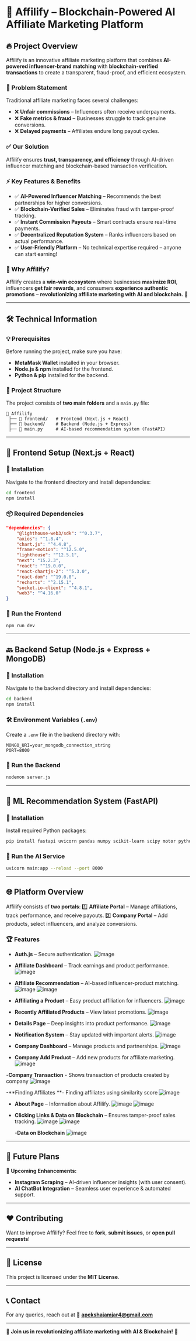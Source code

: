 # 🚀 Affilify – Blockchain-Powered AI Affiliate Marketing Platform

## 🔥 Project Overview
Affilify is an innovative affiliate marketing platform that combines **AI-powered influencer-brand matching** with **blockchain-verified transactions** to create a transparent, fraud-proof, and efficient ecosystem.

### 🚨 Problem Statement
Traditional affiliate marketing faces several challenges:
- ❌ **Unfair commissions** – Influencers often receive underpayments.
- ❌ **Fake metrics & fraud** – Businesses struggle to track genuine conversions.
- ❌ **Delayed payments** – Affiliates endure long payout cycles.

### ✅ Our Solution
Affilify ensures **trust, transparency, and efficiency** through AI-driven influencer matching and blockchain-based transaction verification.

### ⚡ Key Features & Benefits
- ✅ **AI-Powered Influencer Matching** – Recommends the best partnerships for higher conversions.
- ✅ **Blockchain-Verified Sales** – Eliminates fraud with tamper-proof tracking.
- ✅ **Instant Commission Payouts** – Smart contracts ensure real-time payments.
- ✅ **Decentralized Reputation System** – Ranks influencers based on actual performance.
- ✅ **User-Friendly Platform** – No technical expertise required – anyone can start earning!

### 🎯 Why Affilify?
Affilify creates a **win-win ecosystem** where businesses **maximize ROI**, influencers **get fair rewards**, and consumers **experience authentic promotions** – **revolutionizing affiliate marketing with AI and blockchain.** 🚀

---

## 🛠️ Technical Information

### 💡 Prerequisites
Before running the project, make sure you have:
- **MetaMask Wallet** installed in your browser.
- **Node.js & npm** installed for the frontend.
- **Python & pip** installed for the backend.

### 📂 Project Structure
The project consists of **two main folders** and a `main.py` file:

```
📂 Affilify
 ├── 📂 frontend/   # Frontend (Next.js + React)
 ├── 📂 backend/    # Backend (Node.js + Express)
 ├── 📝 main.py     # AI-based recommendation system (FastAPI)
```

---

## 🎨 Frontend Setup (Next.js + React)

### 🔧 Installation
Navigate to the frontend directory and install dependencies:
```bash
cd frontend
npm install
```

### 📦 Required Dependencies
```json
"dependencies": {
    "@lighthouse-web3/sdk": "^0.3.7",
    "axios": "^1.8.4",
    "chart.js": "^4.4.8",
    "framer-motion": "^12.5.0",
    "lighthouse": "^12.5.1",
    "next": "15.2.3",
    "react": "^19.0.0",
    "react-chartjs-2": "^5.3.0",
    "react-dom": "^19.0.0",
    "recharts": "^2.15.1",
    "socket.io-client": "^4.8.1",
    "web3": "^4.16.0"
}
```

### 🚀 Run the Frontend
```bash
npm run dev
```

---

## 🔙 Backend Setup (Node.js + Express + MongoDB)

### 🔧 Installation
Navigate to the backend directory and install dependencies:
```bash
cd backend
npm install
```

### 🛠️ Environment Variables (`.env`)
Create a `.env` file in the backend directory with:
```
MONGO_URI=your_mongodb_connection_string
PORT=8000
```

### 🚀 Run the Backend
```bash
nodemon server.js
```

---

## 🤖 ML Recommendation System (FastAPI)

### 🔧 Installation
Install required Python packages:
```bash
pip install fastapi uvicorn pandas numpy scikit-learn scipy motor python-dotenv pydantic
```

### 🚀 Run the AI Service
```bash
uvicorn main:app --reload --port 8000
```

---

## 🌐 Platform Overview
Affilify consists of **two portals**:
1️⃣ **Affiliate Portal** – Manage affiliations, track performance, and receive payouts.
2️⃣ **Company Portal** – Add products, select influencers, and analyze conversions.

### 🏆 Features
- **Auth.js** – Secure authentication.
  ![image](https://github.com/user-attachments/assets/92691368-9ebd-44bb-b333-0f9957e15c35)


- **Affiliate Dashboard** – Track earnings and product performance.
    ![image](https://github.com/user-attachments/assets/5299a587-07a1-43ce-8d8f-9db9378b377c)

  
- **Affiliate Recommendation** – AI-based influencer-product matching.
    ![image](https://github.com/user-attachments/assets/1afc103d-cfa9-4ae9-b2b6-e72459bedbc2)
  ![image](https://github.com/user-attachments/assets/294614f3-7419-4aff-82f1-8eb4b83def4c)



- **Affiliating a Product** – Easy product affiliation for influencers.
  ![image](https://github.com/user-attachments/assets/06c9f60d-71e2-4563-bd67-669ef515c522)


- **Recently Affiliated Products** – View latest promotions.
  ![image](https://github.com/user-attachments/assets/1afc103d-cfa9-4ae9-b2b6-e72459bedbc2)
  
- **Details Page** – Deep insights into product performance.
  ![image](https://github.com/user-attachments/assets/fb22314d-92cf-435b-9424-6a254f2691b2)


- **Notification System** – Stay updated with important alerts.
  ![image](https://github.com/user-attachments/assets/f36b129a-451d-4f95-b5a3-43bed8045d9d)

  
- **Company Dashboard** – Manage products and partnerships.
    ![image](https://github.com/user-attachments/assets/261d1998-7b88-4e02-ae51-0e7757ab77e9)


- **Company Add Product** – Add new products for affiliate marketing.
 ![image](https://github.com/user-attachments/assets/ac8cebc6-474f-4577-bea4-0940c8cebf3a)

-**Company Transaction** - Shows transaction of products created by company
![image](https://github.com/user-attachments/assets/095b4b89-83e9-4f3a-855d-1285de634fed)

-**Finding Affiliates **- Finding affiliates using similarity score 
![image](https://github.com/user-attachments/assets/332adad4-5b42-4078-a6d8-21e07c657c86)

- **About Page** – Information about Affilify.
   ![image](https://github.com/user-attachments/assets/c052478a-11fd-49c6-95f8-3a8dca5cb0b4)
  ![image](https://github.com/user-attachments/assets/64d7fdde-d379-4699-986b-955aafb32d48)


- **Clicking Links & Data on Blockchain** – Ensures tamper-proof sales tracking.
    ![image](https://github.com/user-attachments/assets/d39db05d-1f73-4404-894c-b33cd0c62e6c)
  ![image](https://github.com/user-attachments/assets/130517c9-7928-448c-b146-8d54c3bb092e)

  -**Data on Blockchain**
  ![image](https://github.com/user-attachments/assets/113f2448-dd44-486f-b679-976a34dc23a3)

  



---

## 🔮 Future Plans
🚀 **Upcoming Enhancements:**
- **Instagram Scraping** – AI-driven influencer insights (with user consent).
- **AI ChatBot Integration** – Seamless user experience & automated support.

---

## ❤️ Contributing
Want to improve Affilify? Feel free to **fork**, **submit issues**, or **open pull requests**!

---

## 📜 License
This project is licensed under the **MIT License**.

---

## 📞 Contact
For any queries, reach out at 📧 **apekshajamjar4@gmail.com**

---

🌟 **Join us in revolutionizing affiliate marketing with AI & Blockchain!** 🌟

